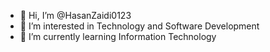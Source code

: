- 👋 Hi, I’m @HasanZaidi0123
- 👀 I’m interested in Technology and Software Development
- 🌱 I’m currently learning Information Technology


<!---
HasanZaidi0123/HasanZaidi0123 is a ✨ special ✨ repository because its `README.md` (this file) appears on your GitHub profile.
You can click the Preview link to take a look at your changes.
--->
